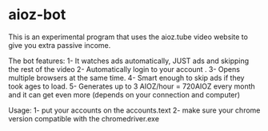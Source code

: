 # aioz-bot

This is an experimental program that  uses the aioz.tube video website to give you extra passive income.


The bot features:
1- It watches ads automatically, JUST ads and skipping the rest of the video
2- Automatically login to your account .
3- Opens multiple browsers at the same time.
4- Smart enough to skip ads if they took ages to load.
5- Generates up to 3 AIOZ/hour = 720AIOZ every month and it can get even more (depends on your connection and computer)

Usage:
1- put your accounts on the accounts.text
2- make sure your chrome version compatible with the chromedriver.exe
